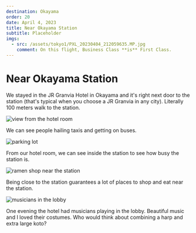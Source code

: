 ```yaml
---
destination: Okayama
order: 20
date: April 4, 2023
title: Near Okayama Station
subtitle: Placeholder
imgs: 
  - src: /assets/tokyo1/PXL_20230404_212059635.MP.jpg
    comment: On this flight, Business Class **is** First Class. 
---
```


# Near Okayama Station

We stayed in the JR Granvia Hotel in Okayama and it's right next door to the station (that's typical when you choose a JR Granvia in any city). Literally 100 meters walk to the station.

![view from the hotel room](/assets/okayama/PXL_20230418_084501826.jpg)

We can see people hailing taxis and getting on buses.

![parking lot](/assets/okayama/PXL_20230418_084515058.jpg)

From our hotel room, we can see inside the station to see how busy the station is.

![ramen shop near the station](/assets/okayama/PXL_20230418_092610849.jpg)

Being close to the station guarantees a lot of places to shop and eat near the station. 

![musicians in the lobby](/assets/okayama/PXL_20230418_102138550.MP.jpg)

One evening the hotel had musicians playing in the lobby. Beautiful music and I loved their costumes. Who would think about combining a harp and extra large koto?

